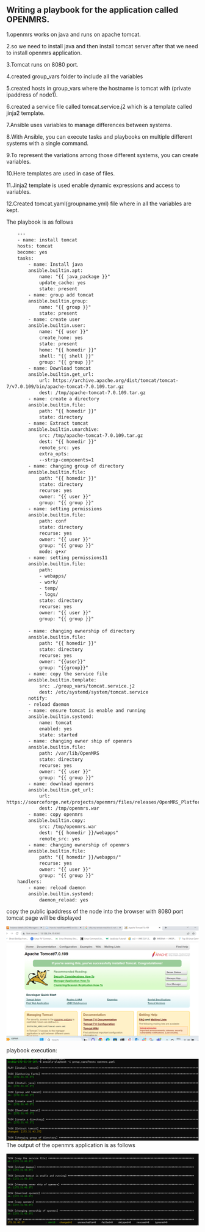 ## Writing a playbook for the application called OPENMRS.

1.openmrs works on java and runs on apache tomcat.

2.so we need to install java and then install tomcat server
after that we need to install openmrs application.

3.Tomcat runs on 8080 port.

4.created group_vars folder to include all the variables

5.created hosts in group_vars where the hostname is tomcat with (private ipaddress of node1).

6.created a service file called tomcat.service.j2 which is a template called jinja2 template.

7.Ansible uses variables to manage differences between systems.

8.With Ansible, you can execute tasks and playbooks on multiple different systems with a single command. 

9.To represent the variations among those different systems, you can create variables.

10.Here templates are used in case of files.

11.Jinja2 template is used enable dynamic expressions and access to variables.

12.Created tomcat.yaml(groupname.yml) file where in all the variables are kept.

The playbook is as follows


        ---
        - name: install tomcat
        hosts: tomcat
        become: yes
        tasks:
            - name: Install java
            ansible.builtin.apt:
                name: "{{ java_package }}"
                update_cache: yes
                state: present
            - name: group add tomcat
            ansible.builtin.group:
                name: "{{ group }}"
                state: present
            - name: create user
            ansible.builtin.user:
                name: "{{ user }}"
                create_home: yes
                state: present
                home: "{{ homedir }}"
                shell: "{{ shell }}"
                group: "{{ group }}"
            - name: Download tomcat
            ansible.builtin.get_url:
                url: https://archive.apache.org/dist/tomcat/tomcat-7/v7.0.109/bin/apache-tomcat-7.0.109.tar.gz
                dest: /tmp/apache-tomcat-7.0.109.tar.gz
            - name: create a directory
            ansible.builtin.file:
                path: "{{ homedir }}"
                state: directory
            - name: Extract tomcat
            ansible.builtin.unarchive:
                src: /tmp/apache-tomcat-7.0.109.tar.gz
                dest: "{{ homedir }}"
                remote_src: yes
                extra_opts:
                --strip-components=1
            - name: changing group of directory
            ansible.builtin.file:
                path: "{{ homedir }}"
                state: directory
                recurse: yes
                owner: "{{ user }}"
                group: "{{ group }}"
            - name: setting permissions
            ansible.builtin.file:
                path: conf
                state: directory
                recurse: yes
                owner: "{{ user }}"
                group: "{{ group }}"
                mode: g+xr
            - name: setting permissions11
            ansible.builtin.file:
                path:
                - webapps/
                - work/
                - temp/
                - logs/
                state: directory
                recurse: yes
                owner: "{{ user }}"
                group: "{{ group }}"

            - name: changing ownership of directory
            ansible.builtin.file:
                path: "{{ homedir }}"
                state: directory
                recurse: yes
                owner: "{{user}}"
                group: "{{group}}"
            - name: copy the service file
            ansible.builtin.template:
                src: ./group_vars/tomcat.service.j2
                dest: /etc/systemd/system/tomcat.service
            notify:
            - reload daemon
            - name: ensure tomcat is enable and running
            ansible.builtin.systemd:
                name: tomcat
                enabled: yes
                state: started
            - name: changing owner ship of openmrs
            ansible.builtin.file:
                path: /var/lib/OpenMRS
                state: directory
                recurse: yes
                owner: "{{ user }}"
                group: "{{ group }}"
            - name: download openmrs
            ansible.builtin.get_url:
                url: https://sourceforge.net/projects/openmrs/files/releases/OpenMRS_Platform_2.5.0/openmrs.war
                dest: /tmp/openmrs.war
            - name: copy openmrs
            ansible.builtin.copy:
                src: /tmp/openmrs.war
                dest: "{{ homedir }}/webapps"
                remote_src: yes
            - name: changing ownership of openmrs
            ansible.builtin.file:
                path: "{{ homedir }}/webapps/"
                recurse: yes
                owner: "{{ user }}"
                group: "{{ group }}"
        handlers:
            - name: reload daemon
            ansible.builtin.systemd:
                daemon_reload: yes

copy the public ipaddress of the node into the browser with 8080 port tomcat page will be displayed

![preview](tomcat.png)

playbook execution:

![preview](openmrs1.png)
The output of the openmrs application is as follows

![preview](openmrs2.png)
    